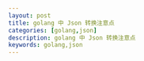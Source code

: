 ```yaml
---
layout: post
title: golang 中 Json 转换注意点
categories: [golang,json]
description: golang 中 Json 转换注意点
keywords: golang,json
---
```



